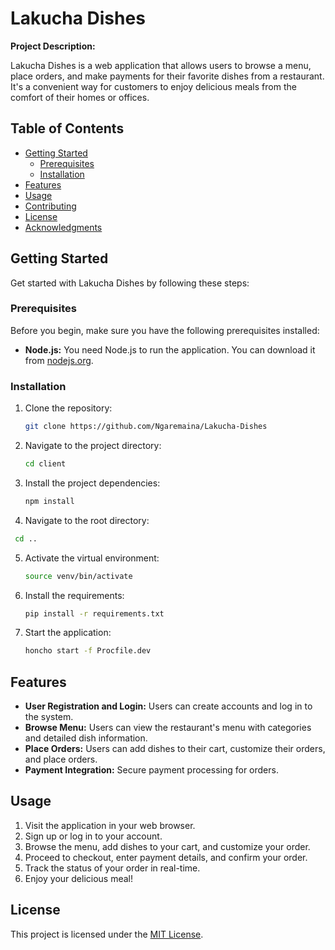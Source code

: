 # Lakucha Dishes

**Project Description:** 

Lakucha Dishes is a web application that allows users to browse a menu, place orders, and make payments for their favorite dishes from a restaurant. It's a convenient way for customers to enjoy delicious meals from the comfort of their homes or offices.

## Table of Contents

- [Getting Started](#getting-started)
  - [Prerequisites](#prerequisites)
  - [Installation](#installation)
- [Features](#features)
- [Usage](#usage)
- [Contributing](#contributing)
- [License](#license)
- [Acknowledgments](#acknowledgments)

## Getting Started

Get started with Lakucha Dishes by following these steps:

### Prerequisites

Before you begin, make sure you have the following prerequisites installed:

- **Node.js:** You need Node.js to run the application. You can download it from [nodejs.org](https://nodejs.org/).

### Installation

1. Clone the repository:

   ```bash
   git clone https://github.com/Ngaremaina/Lakucha-Dishes
   ```

2. Navigate to the project directory:

   ```bash
   cd client
   ```

3. Install the project dependencies:

   ```bash
   npm install
   ```

4. Navigate to the root directory:

  ```bash
   cd ..
   ```
5. Activate the virtual environment:
    ```bash
    source venv/bin/activate
   ```
6. Install the requirements:
   ```bash
   pip install -r requirements.txt
   ```
7. Start the application:
   ```bash
   honcho start -f Procfile.dev
   ```

## Features

- **User Registration and Login:** Users can create accounts and log in to the system.
- **Browse Menu:** Users can view the restaurant's menu with categories and detailed dish information.
- **Place Orders:** Users can add dishes to their cart, customize their orders, and place orders.
- **Payment Integration:** Secure payment processing for orders.

## Usage

1. Visit the application in your web browser.
2. Sign up or log in to your account.
3. Browse the menu, add dishes to your cart, and customize your order.
4. Proceed to checkout, enter payment details, and confirm your order.
5. Track the status of your order in real-time.
6. Enjoy your delicious meal!

## License

This project is licensed under the [MIT License](LICENSE).
